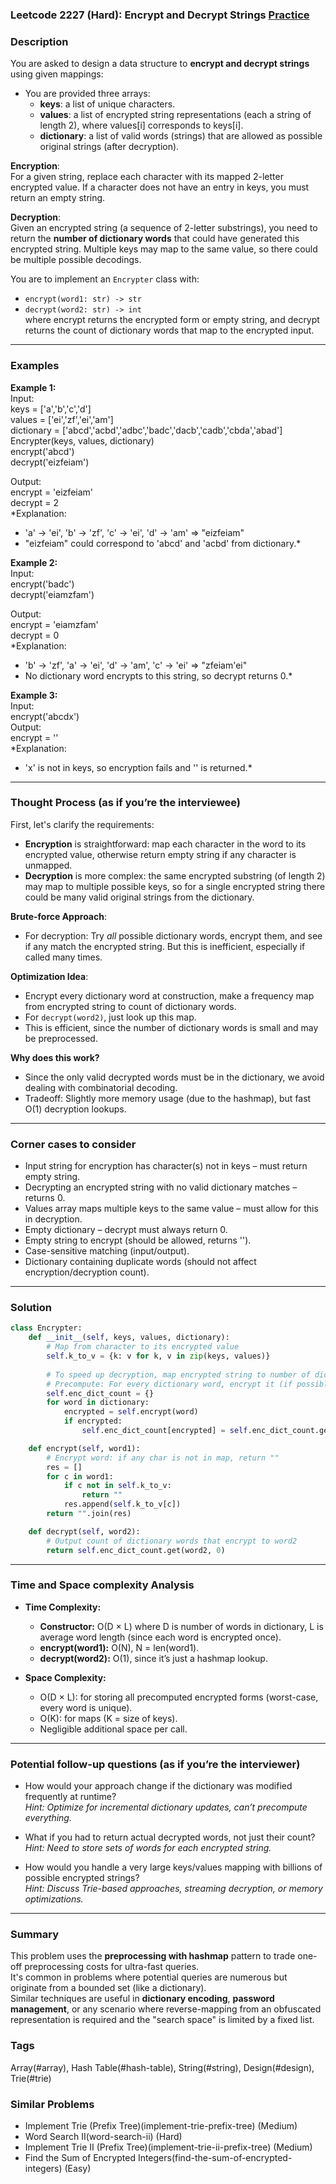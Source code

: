 ### Leetcode 2227 (Hard): Encrypt and Decrypt Strings [Practice](https://leetcode.com/problems/encrypt-and-decrypt-strings)

### Description  
You are asked to design a data structure to **encrypt and decrypt strings** using given mappings:

- You are provided three arrays:
  - **keys**: a list of unique characters.
  - **values**: a list of encrypted string representations (each a string of length 2), where values[i] corresponds to keys[i].
  - **dictionary**: a list of valid words (strings) that are allowed as possible original strings (after decryption).

**Encryption**:  
For a given string, replace each character with its mapped 2-letter encrypted value. If a character does not have an entry in keys, you must return an empty string.

**Decryption**:  
Given an encrypted string (a sequence of 2-letter substrings), you need to return the **number of dictionary words** that could have generated this encrypted string. Multiple keys may map to the same value, so there could be multiple possible decodings.

You are to implement an `Encrypter` class with:
- `encrypt(word1: str) -> str`
- `decrypt(word2: str) -> int`  
where encrypt returns the encrypted form or empty string, and decrypt returns the count of dictionary words that map to the encrypted input.

---

### Examples  

**Example 1:**  
Input:  
keys = ['a','b','c','d']  
values = ['ei','zf','ei','am']  
dictionary = ['abcd','acbd','adbc','badc','dacb','cadb','cbda','abad']  
Encrypter(keys, values, dictionary)  
encrypt('abcd')  
decrypt('eizfeiam')

Output:  
encrypt = 'eizfeiam'  
decrypt = 2  
*Explanation:  
- 'a' → 'ei', 'b' → 'zf', 'c' → 'ei', 'd' → 'am' ⇒ "eizfeiam"  
- "eizfeiam" could correspond to 'abcd' and 'acbd' from dictionary.*  

**Example 2:**  
Input:  
encrypt('badc')  
decrypt('eiamzfam')

Output:  
encrypt = 'eiamzfam'  
decrypt = 0  
*Explanation:  
- 'b' → 'zf', 'a' → 'ei', 'd' → 'am', 'c' → 'ei' ⇒ "zfeiam'ei"  
- No dictionary word encrypts to this string, so decrypt returns 0.*  

**Example 3:**  
Input:  
encrypt('abcdx')  
Output:  
encrypt = ''  
*Explanation:  
- 'x' is not in keys, so encryption fails and '' is returned.*  

---

### Thought Process (as if you’re the interviewee)  
First, let's clarify the requirements:
- **Encryption** is straightforward: map each character in the word to its encrypted value, otherwise return empty string if any character is unmapped.
- **Decryption** is more complex: the same encrypted substring (of length 2) may map to multiple possible keys, so for a single encrypted string there could be many valid original strings from the dictionary.

**Brute-force Approach**:
- For decryption: Try *all* possible dictionary words, encrypt them, and see if any match the encrypted string. But this is inefficient, especially if called many times.

**Optimization Idea**:
- Encrypt every dictionary word at construction, make a frequency map from encrypted string to count of dictionary words.
- For `decrypt(word2)`, just look up this map.
- This is efficient, since the number of dictionary words is small and may be preprocessed.

**Why does this work?**
- Since the only valid decrypted words must be in the dictionary, we avoid dealing with combinatorial decoding.
- Tradeoff: Slightly more memory usage (due to the hashmap), but fast O(1) decryption lookups.

---

### Corner cases to consider  
- Input string for encryption has character(s) not in keys – must return empty string.
- Decrypting an encrypted string with no valid dictionary matches – returns 0.
- Values array maps multiple keys to the same value – must allow for this in decryption.
- Empty dictionary – decrypt must always return 0.
- Empty string to encrypt (should be allowed, returns '').
- Case-sensitive matching (input/output).
- Dictionary containing duplicate words (should not affect encryption/decryption count).

---

### Solution

```python
class Encrypter:
    def __init__(self, keys, values, dictionary):
        # Map from character to its encrypted value
        self.k_to_v = {k: v for k, v in zip(keys, values)}
        
        # To speed up decryption, map encrypted string to number of dictionary matches
        # Precompute: For every dictionary word, encrypt it (if possible)
        self.enc_dict_count = {}
        for word in dictionary:
            encrypted = self.encrypt(word)
            if encrypted:
                self.enc_dict_count[encrypted] = self.enc_dict_count.get(encrypted, 0) + 1

    def encrypt(self, word1):
        # Encrypt word: if any char is not in map, return ""
        res = []
        for c in word1:
            if c not in self.k_to_v:
                return ""
            res.append(self.k_to_v[c])
        return "".join(res)

    def decrypt(self, word2):
        # Output count of dictionary words that encrypt to word2
        return self.enc_dict_count.get(word2, 0)
```

---

### Time and Space complexity Analysis  

- **Time Complexity:**
  - **Constructor:** O(D × L) where D is number of words in dictionary, L is average word length (since each word is encrypted once).
  - **encrypt(word1):** O(N), N = len(word1).
  - **decrypt(word2):** O(1), since it’s just a hashmap lookup.

- **Space Complexity:**
  - O(D × L): for storing all precomputed encrypted forms (worst-case, every word is unique).
  - O(K): for maps (K = size of keys).
  - Negligible additional space per call.

---

### Potential follow-up questions (as if you’re the interviewer)  

- How would your approach change if the dictionary was modified frequently at runtime?  
  *Hint: Optimize for incremental dictionary updates, can’t precompute everything.*

- What if you had to return actual decrypted words, not just their count?  
  *Hint: Need to store sets of words for each encrypted string.*

- How would you handle a very large keys/values mapping with billions of possible encrypted strings?  
  *Hint: Discuss Trie-based approaches, streaming decryption, or memory optimizations.*

---

### Summary
This problem uses the **preprocessing with hashmap** pattern to trade one-off preprocessing costs for ultra-fast queries.  
It's common in problems where potential queries are numerous but originate from a bounded set (like a dictionary).  
Similar techniques are useful in **dictionary encoding**, **password management**, or any scenario where reverse-mapping from an obfuscated representation is required and the "search space" is limited by a fixed list.

### Tags
Array(#array), Hash Table(#hash-table), String(#string), Design(#design), Trie(#trie)

### Similar Problems
- Implement Trie (Prefix Tree)(implement-trie-prefix-tree) (Medium)
- Word Search II(word-search-ii) (Hard)
- Implement Trie II (Prefix Tree)(implement-trie-ii-prefix-tree) (Medium)
- Find the Sum of Encrypted Integers(find-the-sum-of-encrypted-integers) (Easy)